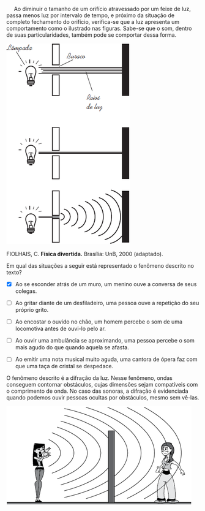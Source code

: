 

     Ao diminuir o tamanho de um orifício atravessado por um feixe de luz, passa menos luz por intervalo de tempo, e próximo da situação de completo fechamento do orifício, verifica-se que a luz apresenta um comportamento como o ilustrado nas figuras. Sabe-se que o som, dentro de suas particularidades, também pode se comportar dessa forma.

![](9d264796-5926-c24e-af32-bcabe1d2f7dc.png)

FIOLHAIS, C. **Física divertida.** Brasília: UnB, 2000 (adaptado).

Em qual das situações a seguir está representado o fenômeno descrito no texto?



- [x] Ao se esconder atrás de um muro, um menino ouve a conversa de seus colegas.
- [ ] Ao gritar diante de um desfiladeiro, uma pessoa ouve a repetição do seu próprio grito.
- [ ] Ao encostar o ouvido no chão, um homem percebe o som de uma locomotiva antes de ouvi-lo pelo ar.
- [ ] Ao ouvir uma ambulância se aproximando, uma pessoa percebe o som mais agudo do que quando aquela se afasta.
- [ ] Ao emitir uma nota musical muito aguda, uma cantora de ópera faz com que uma taça de cristal se despedace.


O fenômeno descrito é a difração da luz. Nesse fenômeno, ondas conseguem contornar obstáculos, cujas dimensões sejam compatíveis com o comprimento de onda. No caso das sonoras, a difração é evidenciada quando podemos ouvir pessoas ocultas por obstáculos, mesmo sem vê-las.

![](bdf938f8-8e30-86d1-c5a9-3b7e6c46ef32.png)

 

        